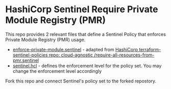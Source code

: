 # HashiCorp Sentinel Require Private Module Registry (PMR)

This repo provides 2 relevant files that define a Sentinel Policy that enforces Private Module Registry (PMR) usage.

- [enforce-private-module.sentinel](./enforce-private-module.sentinel) - adapted from [HashiCorp terraform-sentinel-policies repo: cloud-agnostic
/require-all-resources-from-pmr.sentinel](https://github.com/hashicorp/terraform-sentinel-policies/blob/main/cloud-agnostic/require-all-resources-from-pmr.sentinel)
- [sentinel.hcl](./sentinel.hcl) - defines the enforcement level for the policy set. You may change the enforcement level accordingly

Fork this repo and connect Sentinel's policy set to the forked repostory.
